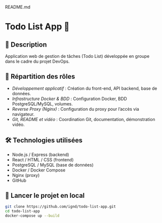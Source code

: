 README.md
# Todo List App 📝

## 🚀 Description
Application web de gestion de tâches (Todo List) développée en groupe dans le cadre du projet DevOps.

## 👥 Répartition des rôles

- *Développement applicatif* : Création du front-end, API backend, base de données.  
- *Infrastructure Docker & BDD* : Configuration Docker, BDD PostgreSQL/MySQL, volumes.  
- *Reverse Proxy (Nginx)* : Configuration du proxy pour l’accès via navigateur.  
- *Git, README et vidéo* : Coordination Git, documentation, démonstration vidéo.

## 🛠 Technologies utilisées
- Node.js / Express (backend)
- React / HTML / CSS (frontend)
- PostgreSQL / MySQL (base de données)
- Docker / Docker Compose
- Nginx (proxy)
- GitHub

## 🐳 Lancer le projet en local

```bash
git clone https://github.com/ignd/todo-list-app.git
cd todo-list-app
docker-compose up --build
